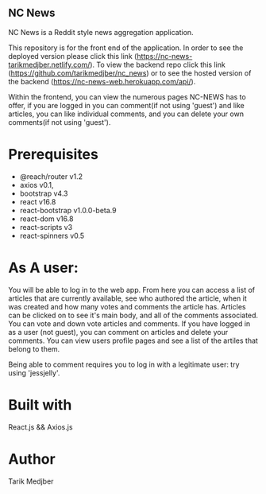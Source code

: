 ## NC News

NC News is a Reddit style news aggregation application.

This repository is for the front end of the application. In order to see the deployed version please click this link (https://nc-news-tarikmedjber.netlify.com/). To view the backend repo click this link (https://github.com/tarikmedjber/nc_news) or to see the hosted version of the backend (https://nc-news-web.herokuapp.com/api/).

Within the frontend, you can view the numerous pages NC-NEWS has to offer, if you are logged in you can comment(if not using 'guest') and like articles, you can like individual comments, and you can delete your own comments(if not using 'guest').

# Prerequisites

- @reach/router v1.2
- axios v0.1,
- bootstrap v4.3
- react v16.8
- react-bootstrap v1.0.0-beta.9
- react-dom v16.8
- react-scripts v3
- react-spinners v0.5

# As A user:

You will be able to log in to the web app. From here you can access a list of articles that are currently available, see who authored the article, when it was created and how many votes and comments the article has. Articles can be clicked on to see it's main body, and all of the comments associated. You can vote and down vote articles and comments. If you have logged in as a user (not guest), you can comment on  articles and delete your comments. You can view users profile pages and see a list of the artiles that belong to them. 

Being able to comment requires you to log in with a legitimate user: try using 'jessjelly'.

# Built with

React.js
&&
Axios.js

# Author

Tarik Medjber
